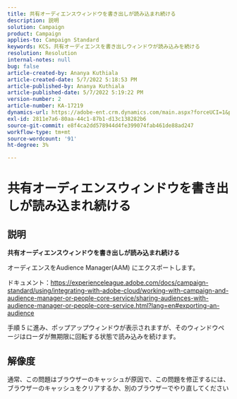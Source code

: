 ```yaml
---
title: 共有オーディエンスウィンドウを書き出しが読み込まれ続ける
description: 説明
solution: Campaign
product: Campaign
applies-to: Campaign Standard
keywords: KCS，共有オーディエンスを書き出しウィンドウが読み込みを続ける
resolution: Resolution
internal-notes: null
bug: false
article-created-by: Ananya Kuthiala
article-created-date: 5/7/2022 5:18:53 PM
article-published-by: Ananya Kuthiala
article-published-date: 5/7/2022 5:19:22 PM
version-number: 2
article-number: KA-17219
dynamics-url: https://adobe-ent.crm.dynamics.com/main.aspx?forceUCI=1&pagetype=entityrecord&etn=knowledgearticle&id=d6ac16c3-29ce-ec11-a7b5-0022480a8e40
exl-id: 2811e7a6-80aa-44c1-87b1-d13c138282b6
source-git-commit: e8f4ca2dd578944d4fe399074fab461de88ad247
workflow-type: tm+mt
source-wordcount: '91'
ht-degree: 3%

---
```


# 共有オーディエンスウィンドウを書き出しが読み込まれ続ける

## 説明


<b>共有オーディエンスウィンドウを書き出しが読み込まれ続ける</b>

オーディエンスをAudience Manager(AAM) にエクスポートします。

ドキュメント：https://experienceleague.adobe.com/docs/campaign-standard/using/integrating-with-adobe-cloud/working-with-campaign-and-audience-manager-or-people-core-service/sharing-audiences-with-audience-manager-or-people-core-service.html?lang=en#exporting-an-audience

手順 5 に進み、ポップアップウィンドウが表示されますが、そのウィンドウページはローダが無期限に回転する状態で読み込みを続けます。


## 解像度


通常、この問題はブラウザーのキャッシュが原因で、この問題を修正するには、ブラウザーのキャッシュをクリアするか、別のブラウザーでやり直してください
